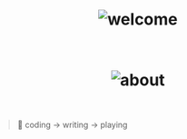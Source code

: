 <h1 align="center">
	<img src="https://readme-typing-svg.demolab.com?font=Fira+Code&pause=1000&width=435&lines=%F0%9F%99%82+Welcome+to+my+github+page.;Here+is+my+bio%3A+" alt="welcome">
</h1>

<h1 align="center">
  <br>
	<img src="https://user-images.githubusercontent.com/773248/209457718-8f116fd7-2910-4090-8fc0-f9690630813e.png" alt="about">
  <br>
  <br>
</h1>

> 🚀 coding -> writing -> playing
